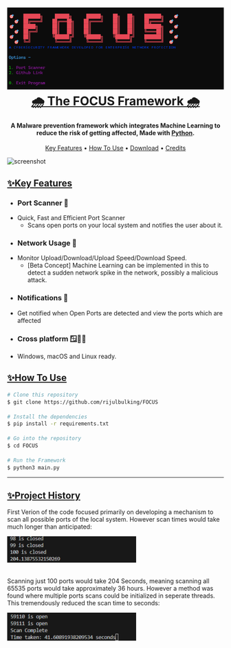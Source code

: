 
<h1 align="center">
  <br>
  <a href="https://github.com/rijulbulking/FOCUS"><img src="https://raw.githubusercontent.com/rijulbulking/FOCUS/refs/heads/master/ProjectPhotos/FOCUS.png" alt="FOCUS" width="900"></a>
  <br>
  <b> <u>
  🌧️ The FOCUS Framework 🌧️
  </b> </u>
  <br>
</h1>

<h4 align="center">A Malware prevention framework which integrates Machine Learning to reduce the risk of getting affected, Made with  <a href="https://www.python.org/" target="_blank">Python</a>.</h4>


</p>

<p align="center">
  <a href="#key-features">Key Features</a> •
  <a href="#how-to-use">How To Use</a> •
  <a href="#download">Download</a> •
  <a href="#credits">Credits</a> 
</p>

![screenshot](https://github.com/rijulbulking/FOCUS/blob/main/FOCUS.png)

<u>

## **✨Key Features**
</u>

* ### **Port Scanner 📡** 
- Quick, Fast and Efficient Port Scanner
  - Scans open ports on your local system and notifies the user about it.
* ### **Network Usage 📶**
- Monitor Upload/Download/Upload Speed/Download Speed.
  - [Beta Concept] Machine Learning can be implemented in this to detect a sudden network spike in the network, possibly a malicious attack.
* ### **Notifications 🔔**
- Get notified when Open Ports are detected and view the ports which are affected
* ### **Cross platform 🪟🍎🐧**
- Windows, macOS and Linux ready.

<b> <u>
## **✨How To Use**
</b> </u>
```bash
# Clone this repository
$ git clone https://github.com/rijulbulking/FOCUS

# Install the dependencies 
$ pip install -r requirements.txt 

# Go into the repository
$ cd FOCUS

# Run the Framework
$ python3 main.py
```
------------------------
<b> <u>
## **✨Project History**
</b> </u>
First Verion of the code focused primarily on developing a mechanism to scan all possible ports of the local system. However scan times would take much longer than anticipated:

<a href="https://github.com/rijulbulking/FOCUS"><img src="https://raw.githubusercontent.com/rijulbulking/FOCUS/refs/heads/master/ProjectPhotos/FirstScanTime.png" alt="First Test Result" width="300"> </a>

<br>
Scanning just 100 ports would take 204 Seconds, meaning scanning all 65535 ports would take approximately 36 hours.
However a method was found where multiple ports scans could be initialized in seperate threads. This tremendously reduced the scan time to seconds:

<a href="https://github.com/rijulbulking/FOCUS"><img src="https://raw.githubusercontent.com/rijulbulking/FOCUS/refs/heads/master/ProjectPhotos/SecondScanTest.png" alt="Second Test Result" width="300"> </a>
